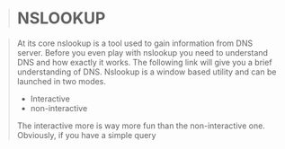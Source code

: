 

># NSLOOKUP

>At its core nslookup is a tool used to gain information from DNS server.
>Before you even play with nslookup you need to understand DNS and how exactly it works. The following link will give you a brief understanding of DNS.
>Nslookup is a window based utility and can be launched in two modes.
> - Interactive 
> - non-interactive
> 
> The interactive more is way more fun than the non-interactive one. Obviously, if you have a simple query 

 
<!--stackedit_data:
eyJoaXN0b3J5IjpbMjk0NDQ4MjM4LC0xMDY0MDMxODUxXX0=
-->